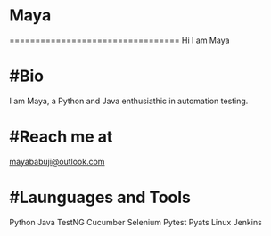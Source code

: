 # Maya
=================================
Hi I am Maya

#Bio
=================================
I am Maya, a Python and Java enthusiathic in automation testing.

#Reach me at
=================================
mayababuji@outlook.com

#Launguages and Tools
=================================
Python
Java
TestNG
Cucumber
Selenium
Pytest
Pyats
Linux
Jenkins

